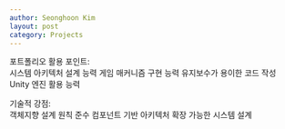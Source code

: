 ```yaml
---
author: Seonghoon Kim
layout: post
category: Projects
---
```


포트폴리오 활용 포인트:  
시스템 아키텍처 설계 능력
게임 매커니즘 구현 능력
유지보수가 용이한 코드 작성
Unity 엔진 활용 능력


기술적 강점:  
객체지향 설계 원칙 준수
컴포넌트 기반 아키텍처
확장 가능한 시스템 설계